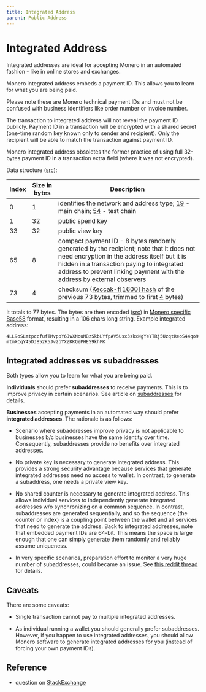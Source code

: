```yaml
---
title: Integrated Address
parent: Public Address
---
```


# Integrated Address

Integrated addresses are ideal for accepting Monero in an automated fashion - like in online stores and exchanges.

Monero integrated address embeds a payment ID. This allows you to learn for what you are being paid.

Please note these are Monero technical payment IDs and must not be confused with business identifiers like order number or invoice number.

The transaction to integrated address will not reveal the payment ID publicly.
Payment ID in a transaction will be encrypted with a shared secret (one-time random key known only to sender and recipient).
Only the recipient will be able to match the transaction against payment ID.

Monero integrated address obsoletes the former practice of using full 32-bytes payment ID in a transaction extra field (where it was not encrypted).

Data structure ([src](https://github.com/monero-project/monero/blob/f7b9f44c1b0d53170fd7f53d37fc67648f3247a2/src/cryptonote_basic/cryptonote_basic_impl.cpp#L172)):

Index       | Size in bytes    | Description
------------|------------------|-------------------------------------------------------------
0           | 1                | identifies the network and address type; [19](https://github.com/monero-project/monero/blob/793bc973746a10883adb2f89827e223f562b9651/src/cryptonote_config.h#L150) - main chain; [54](https://github.com/monero-project/monero/blob/793bc973746a10883adb2f89827e223f562b9651/src/cryptonote_config.h#L162) - test chain
1           | 32               | public spend key
33          | 32               | public view key
65          | 8                | compact payment ID -  8 bytes randomly generated by the recipient; note that it does not need encryption in the address itself but it is hidden in a transaction paying to integrated address to prevent linking payment with the address by external observers
73          | 4                | checksum ([Keccak-f[1600] hash](https://github.com/monero-project/monero/blob/8f1f43163a221153403a46902d026e3b72f1b3e3/src/common/base58.cpp#L261) of the previous 73 bytes, trimmed to first [4](https://github.com/monero-project/monero/blob/8f1f43163a221153403a46902d026e3b72f1b3e3/src/common/base58.cpp#L53) bytes)

It totals to 77 bytes. The bytes are then encoded ([src](https://github.com/monero-project/monero/blob/8f1f43163a221153403a46902d026e3b72f1b3e3/src/common/base58.cpp#L240)) in [Monero specific Base58](/docs/cryptography/base58) format, resulting in a 106 chars long string. Example integrated address:

`4LL9oSLmtpccfufTMvppY6JwXNouMBzSkbLYfpAV5Usx3skxNgYeYTRj5UzqtReoS44qo9mtmXCqY45DJ852K5Jv2bYXZKKQePHES9khPK`

## Integrated addresses vs subaddresses

Both types allow you to learn for what you are being paid.

**Individuals** should prefer **subaddresses** to receive payments. This is to improve privacy in certain scenarios. See article on [subaddresses](/docs/public-address/subaddress) for details.

**Businesses** accepting payments in an automated way should prefer **integrated addresses**. The rationale is as follows:

* Scenario where subaddresses improve privacy is not applicable to businesses b/c businesses have the same identity over time. Consequently, subaddresses provide no benefits over integrated addresses.

* No private key is necessary to generate integrated address. This provides a strong security advantage because services that generate integrated addresses need no access to wallet. In contrast, to generate a subaddress, one needs a private view key.

* No shared counter is necessary to generate integrated address. This allows individual services to independently generate integrated addresses w/o synchronizing on a common sequence. In contrast, subaddresses are generated sequentially, and so the sequence (the counter or index) is a coupling point between the wallet and all services that need to generate the address. Back to integrated addresses, note that embedded payment IDs are 64-bit. This means the space is large enough that one can simply generate them randomly and reliably assume uniqueness.

* In very specific scenarios, preparation effort to monitor a very huge number of subaddresses, could became an issue. See [this reddit thread](https://www.reddit.com/r/Monero/comments/9aevri/is_it_fair_to_say_integrated_addresses_are/e4vf47p) for details.


## Caveats

There are some caveats:

* Single transaction cannot pay to multiple integrated addresses.

* As individual running a wallet you should generally prefer subaddresses. However, if you happen to use integrated addresses, you should allow Monero software to generate integrated addresses for you (instead of forcing your own payment IDs).


## Reference

* question on [StackExchange](https://monero.stackexchange.com/questions/3179/what-is-an-integrated-address) 
